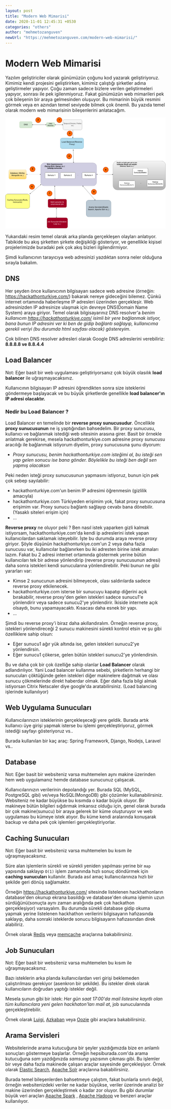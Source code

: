 ```yaml
---
layout: post
title: "Modern Web Mimarisi"
date: 2020-11-01 12:45:31 +0530
categories: "others"
author: "mehmetozanguven"
newUrl: "https://mehmetozanguven.com/modern-web-mimarisi/"
---
```


# Modern Web Mimarisi

Yazılım geliştiriciler olarak günümüzün çoğunu kod yazarak geliştiriyoruz. Kimimiz kendi projesini geliştirirken, kimimiz çalıştığı şirketler adına geliştirmeler yapıyor. Çoğu zaman sadece bizlere verilen geliştirmeleri yapıyor, sonrası ile pek igilenmiyoruz. Fakat günümüzün web mimarileri pek çok bileşenin bir araya gelmesinden oluşuyor. Bu mimarinin büyük resmini görmek veya en azından temel seviyede bilmek çok önemli. Bu yazıda temel olarak modern web mimarisinin bileşenlerini anlatacağım.

<img src="/assets/others/web_mimari.png" alt="web_mimari.png" />

Yukarıdaki resim temel olarak arka planda gerçekleşen olayları anlatıyor. Tabikide bu akış şirketten şirkete değişikliği gösteriyor, ve genellikle kişisel projelerimizde buradaki pek çok akış bizleri ilgilendirmiyor.

Şimdi kullanıcının tarayıcıya web adresinizi yazdıktan sonra neler olduğuna sırayla bakalım.

## DNS

Her şeyden önce kullanıcının bilgisayarı sadece web adresine (örneğin: https://hackathonturkiye.com/) bakarak nereye gideceğini bilemez. Çünkü internet ortamında haberleşme IP adresleri üzerinden gerçekleşir. Web adresinizden IP adresinize ulaşmak için devreye DNS(Domain Name System) araya giriyor. Temel olarak bilgisayarınız DNS resolver'a _benim kullanıcım https://hackathonturkiye.com/ isimli bir yere bağlanmak istiyor, bana bunun IP adresini ver ki ben de gidip bağlantı sağlayıp, kullanıcıma gerekli veriyi (bu durumda html sayfası olacak) göstereyim_.

Çok bilinen DNS resolver adresleri olarak Google DNS adreslerini verebiliriz: **8.8.8.8 ve 8.8.4.4**

## Load Balancer

Not: Eğer basit bir web uygulaması geliştiriyorsanız çok büyük olasılık **load balancer** ile uğraşmayacaksınız.

Kullanıcının bilgisayarı IP adresini öğrendikten sonra size isteklerini göndermeye başlayacak ve bu büyük şirketlerde genellikle **load balancer'ın IP adresi olacaktır.**

### Nedir bu Load Balancer ?

Load Balancer en temelinde bir **reverse proxy sunucusudur**. Öncellikle **proxy sunucusunun** ne iş yaptığından bahsedelim. Bir proxy sunucusu, kullanıcı ve bağlanmak istediği web sitesinin arasına girer. Basit bir örnekle anlatmak gerekirse, mesela hackathonturkiye.com adresine proxy sunucusu aracılığı ile bağlanmak istiyorum diyelim, proxy sunucusuna şunu diyorum:

- _Proxy sunucusu, benim hackathonturkiye.com isteğimi al, bu isteği sen yap gelen sonucu ise bana gönder. Böylelikle bu isteği ben değil sen yapmış olacaksın_

Peki neden isteği proxy sunucusunun yapmasını istiyoruz, bunun için pek çok sebep sayılabilir:

- hackathonturkiye.com'un benim IP adresimi öğrenmesin (gizlilik amacıyla)
- hackathonturkiye.com Türkiyeden erişimim yok, fakat proxy sunucusuna erişimim var. Proxy sunucu bağlantı sağlayıp cevabı bana dönebilir. (Yasaklı siteleri erişim için)
- ...

**Reverse proxy** ne oluyor peki ? Ben nasıl istek yaparken gizli kalmak istiyorsam, hackathonturkiye.com'da kendi ip adreslerini istek yapan kullanıcılardan saklamak isteyebilir. İşte bu durumda araya reverse proxy giriyor. Şöyle düşünün hackathonturkiye.com'un 2 veya daha fazla sunucusu var, kullanıcılar bağlanırken bu iki adresten birine istek atmaları lazım. Fakat bu 2 adresi internet ortamında göstermek yerine bütün kullanıcıları tek bir adrese yönlendirip (reverse proxy sunucusunun adresi) daha sonra istekleri kendi sunucularına yönlendirebilir. Peki bunun ne gibi yararları var:

- Kimse 2 sunucunun adresini bilmeyecek, olası saldırılarda sadece reverse proxy etkilenecek.
- hackathonturkiye.com isterse bir sunucuyu kapatıp diğerini açık bırakabilir, reverse proxy'den gelen istekleri sadece sunucu1'e yönlendirir veya sadece sunucu2'ye yönlendirir. İkiside internete açık olsaydı, bunu yapamayacaktı. Kısacası daha esnek bir yapı.
- ...

Şimdi bu reverse proxy'i biraz daha akıllandıralım. Örneğin reverse proxy, istekleri yönlendireceği 2 sunucu makinesini sürekli kontrol etsin ve şu gibi özelliklere sahip olsun:

- Eğer sunucu1 ağır yük altında ise, gelen istekleri sunucu2'ye yönlendirsin.
- Eğer sunucu1 çökerse, gelen bütün istekleri sunucu2'ye yönlendirsin.

Bu ve daha çok bir çok özelliğe sahip olanlar **Load Balancer** olarak adlandırılıyor. Yani Load balancer kullanma sebebi, şirketlerin herhangi bir sunucuları çöktüğünde gelen istekleri diğer makinelere dağıtmak ve olası sunucu çökmelerinde direkt haberdar olmak. Eğer daha fazla bilgi almak istiyorsan Citrix Netscaler diye google'da aratabilirsiniz. (Load balancing işlerinde kullanılıyor)

## Web Uygulama Sunucuları

Kullanıcılarınızın isteklerinin gerçekleşeceği yere geldik. Burada artık kullanıcı üye girişi yapmak isterse bu işlemi gerçekleştiriyoruz, görmek istediği sayfayı gösteriyoruz vs..

Burada kullanılan bir kaç araç: Spring Framework, Django, Nodejs, Laravel vs..

## Database

Not: Eğer basit bir websiteniz varsa muhtemelen aynı makine üzerinden hem web uygulamanız hemde database sunucunuz çalışacak.

Kullanıcılarınızın verilerinin depolandığı yer. Burada SQL (MySQL, PostgreSQL gibi) ve/veya NoSQL(MongoDB) gibi çözümler kullanabilirsiniz. Websiteniz ne kadar büyükse bu kısımda o kadar büyük oluyor. Bir makineye bütün bilgileri sığdırmak imkansız olduğu için, genel olarak burada bir çok makine(sunucu) bir araya gelerek bir küme oluşturuyor ve web uygulaması bu kümeye istek atıyor. Bu küme kendi aralarında konuşarak backup ve daha pek çok işlemleri gerçekleştiriyorlar.

## Caching Sunucuları

Not: Eğer basit bir websiteniz varsa muhtemelen bu kısım ile uğraşmayacaksınız.

Süre alan işlemlerin sürekli ve sürekli yeniden yapılması yerine bir `map` yapısında saklayıp `O(1)` işlem zamanında hızlı sonuç döndürmek için **caching sunucuları** kullanılır. Burada asıl amaç kullanıcılarınıza hızlı bir şekilde geri dönüş sağlamaktır.

Örneğin https://hackathonturkiye.com/ sitesinde listelenen hackhathonların database'den okunup ekrana basıldığı ve database'den okuma işlemin uzun sürdüğünü(sonuçta aynı zaman aralığında pek çok hackathon gerçekleşiyor) varsayalım. Bu durumda sürekli database gidip okuma yapmak yerine listelenen hackhathon verilerini bilgisayarın hafızasında saklayıp, daha sonraki isteklerde sonucu bilgisayarın hafızasından direk alabiliriz.

Örnek olarak [Redis](https://redis.io/) veya [memcache](https://memcached.org/) araçlarına bakabilirsiniz.

## Job Sunucuları

Not: Eğer basit bir websiteniz varsa muhtemelen bu kısım ile uğraşmayacaksınız.

Bazı isteklerin arka planda kullanıcılardan veri girişi beklemeden çalıştırılması gerekiyor (asenkron bir şekilde). Bu istekler direk olarak kullanıcıların doğrudan yaptığı istekler değil.

Mesela şunun gibi bir istek: _Her gün saat 17:00'da mail listesine kayıtlı olan tüm kullanıcılara yeni gelen hackhaton'ları mail at_, job sunucularında gerçekleştirebilir.

Örnek olarak [Luigi](https://luigi.readthedocs.io/en/stable/index.html), [Azkaban](https://azkaban.github.io/) veya [Oozie](http://oozie.apache.org/) gibi araçlara bakabilirsiniz.

## Arama Servisleri

Websitelerinde arama kutucuğuna bir şeyler yazdığımızda bize en anlamlı sonuçları göstermeye başlarlar. Örneğin hepsiburada.com'da arama kutucuğuna _sam_ yazdığınızda _samsung_ yazısının çıkması gibi. Bu işlemler bir veye daha fazla makinede çalışan araçlar sayesinde gerçekleşiyor. Örnek olarak [Elastic Search](https://www.elastic.co/elasticsearch/), [Apache Solr](https://lucene.apache.org/solr/features.html) araçlarına bakabilirsiniz.

Burada temel bileşenlerden bahsetmeye çalıştım, fakat bunlarla sınırlı değil, örneğin websitenizdeki veriler ne kadar büyükse, veriler üzerinde analizi bir makine üzerinden gerçekleştirmek o kadar zor oluyor. Bu gibi durumlar büyük veri araçları [Apache Spark](https://spark.apache.org/) , [Apache Hadoop](https://hadoop.apache.org/) ve benzeri araçlar kullanılıyor.
